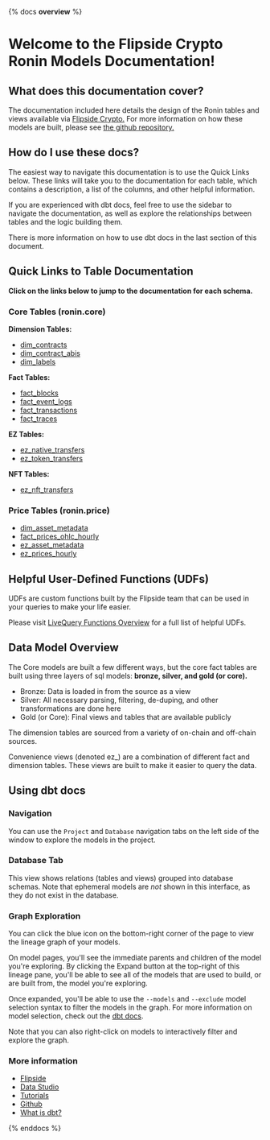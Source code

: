 {% docs __overview__ %}

# Welcome to the Flipside Crypto Ronin Models Documentation!

## **What does this documentation cover?**
The documentation included here details the design of the Ronin tables and views available via [Flipside Crypto.](https://flipsidecrypto.xyz/) For more information on how these models are built, please see [the github repository.](https://github.com/FlipsideCrypto/ronin-models)

## **How do I use these docs?**
The easiest way to navigate this documentation is to use the Quick Links below. These links will take you to the documentation for each table, which contains a description, a list of the columns, and other helpful information.

If you are experienced with dbt docs, feel free to use the sidebar to navigate the documentation, as well as explore the relationships between tables and the logic building them.

There is more information on how to use dbt docs in the last section of this document.

## **Quick Links to Table Documentation**

**Click on the links below to jump to the documentation for each schema.**

### Core Tables (ronin.core)

**Dimension Tables:**
- [dim_contracts](https://flipsidecrypto.github.io/ronin-models/#!/model/model.fsc_evm.core__dim_contracts)
- [dim_contract_abis](https://flipsidecrypto.github.io/ronin-models/#!/model/model.fsc_evm.core__dim_contract_abis)
- [dim_labels](https://flipsidecrypto.github.io/ronin-models/#!/model/model.fsc_evm.core__dim_labels)

**Fact Tables:**
- [fact_blocks](https://flipsidecrypto.github.io/ronin-models/#!/model/model.fsc_evm.core__fact_blocks)
- [fact_event_logs](https://flipsidecrypto.github.io/ronin-models/#!/model/model.fsc_evm.core__fact_event_logs)
- [fact_transactions](https://flipsidecrypto.github.io/ronin-models/#!/model/model.fsc_evm.core__fact_transactions)
- [fact_traces](https://flipsidecrypto.github.io/ronin-models/#!/model/model.fsc_evm.core__fact_traces)

**EZ Tables:**
- [ez_native_transfers](https://flipsidecrypto.github.io/ronin-models/#!/model/model.fsc_evm.core__ez_native_transfers)
- [ez_token_transfers](https://flipsidecrypto.github.io/ronin-models/#!/model/model.fsc_evm.core__ez_token_transfers)

**NFT Tables:**
- [ez_nft_transfers](https://flipsidecrypto.github.io/ronin-models/#!/model/model.fsc_evm.nft__ez_nft_transfers)

### Price Tables (ronin.price)
- [dim_asset_metadata](https://flipsidecrypto.github.io/ronin-models/#!/model/model.fsc_evm.price__dim_asset_metadata)
- [fact_prices_ohlc_hourly](https://flipsidecrypto.github.io/ronin-models/#!/model/model.fsc_evm.price__fact_prices_ohlc_hourly)
- [ez_asset_metadata](https://flipsidecrypto.github.io/ronin-models/#!/model/model.fsc_evm.price__ez_asset_metadata)
- [ez_prices_hourly](https://flipsidecrypto.github.io/ronin-models/#!/model/model.fsc_evm.price__ez_prices_hourly)

## **Helpful User-Defined Functions (UDFs)**

UDFs are custom functions built by the Flipside team that can be used in your queries to make your life easier. 

Please visit [LiveQuery Functions Overview](https://flipsidecrypto.github.io/livequery-models/#!/overview) for a full list of helpful UDFs.

## **Data Model Overview**

The Core models are built a few different ways, but the core fact tables are built using three layers of sql models: **bronze, silver, and gold (or core).**

- Bronze: Data is loaded in from the source as a view
- Silver: All necessary parsing, filtering, de-duping, and other transformations are done here
- Gold (or Core): Final views and tables that are available publicly

The dimension tables are sourced from a variety of on-chain and off-chain sources.

Convenience views (denoted ez_) are a combination of different fact and dimension tables. These views are built to make it easier to query the data.

## **Using dbt docs**
### Navigation

You can use the ```Project``` and ```Database``` navigation tabs on the left side of the window to explore the models in the project.

### Database Tab

This view shows relations (tables and views) grouped into database schemas. Note that ephemeral models are *not* shown in this interface, as they do not exist in the database.

### Graph Exploration

You can click the blue icon on the bottom-right corner of the page to view the lineage graph of your models.

On model pages, you'll see the immediate parents and children of the model you're exploring. By clicking the Expand button at the top-right of this lineage pane, you'll be able to see all of the models that are used to build, or are built from, the model you're exploring.

Once expanded, you'll be able to use the ```--models``` and ```--exclude``` model selection syntax to filter the models in the graph. For more information on model selection, check out the [dbt docs](https://docs.getdbt.com/docs/model-selection-syntax).

Note that you can also right-click on models to interactively filter and explore the graph.


### **More information**
- [Flipside](https://flipsidecrypto.xyz/)
- [Data Studio](https://flipsidecrypto.xyz/studio)
- [Tutorials](https://docs.flipsidecrypto.com/our-data/tutorials)
- [Github](https://github.com/FlipsideCrypto/ronin-models)
- [What is dbt?](https://docs.getdbt.com/docs/introduction)

{% enddocs %}